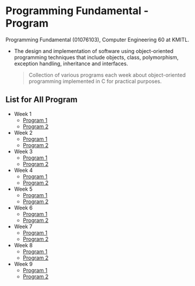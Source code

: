 # Programming Fundamental - Program
Programming Fundamental (01076103), Computer Engineering 60 at KMITL.

- The design and implementation of software using object-oriented programming techniques that include objects, class, polymorphism, exception handling, inheritance and interfaces.

  > Collection of various programs each week about object-oriented programming implemented in C for practical purposes.

## List for All Program
- Week 1
  - [Program 1](lab-1)
  - [Program 2](lab-2)
- Week 2
  - [Program 1](lab-1)
  - [Program 2](lab-2)
- Week 3
  - [Program 1](lab-1)
  - [Program 2](lab-2)
- Week 4
  - [Program 1](lab-1)
  - [Program 2](lab-2)
- Week 5
  - [Program 1](lab-1)
  - [Program 2](lab-2)
- Week 6
  - [Program 1](lab-1)
  - [Program 2](lab-2)
- Week 7
  - [Program 1](lab-1)
  - [Program 2](lab-2)
- Week 8
  - [Program 1](lab-1)
  - [Program 2](lab-2)
- Week 9
  - [Program 1](lab-1)
  - [Program 2](lab-2)
